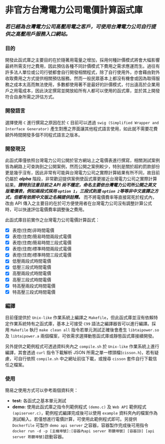 # **非官方台灣電力公司電價計算函式庫**
### ***若已經為台灣電力公司高壓用電之客戶，可使用台灣電力公司自行提供之高壓用戶服務入口網站。***

### **目的**
開發此函式庫之主要目的在於隨著用電量之增加，採用何種計價模式將會大幅影響最終所需支付之費用，因此預估各種不同計價模式下費用之需求應運而生。過往有許多法人單位或公司行號都會自行開發相關程式，除了自行使用外，亦會藉由對外收取費用之方式提供相關預估服務。然而一般民眾基本上都沒有機會或因為取得服務之成本太高而無法使用，多數都使用著不是最好的計價模式，付出遠高於企業用戶之用電成本，因此決定撰寫並開放給所有人都可以使用的函式庫，並於其上開發符合自身所需之評估方式。

### **開發語言**
選擇使用 `C` 進行撰寫之原因在於 `C` 目前可以透過 `swig (Simplified Wrapper and Interface Generator)` 產生對應之界面讓其他程式語言使用，如此就不需要花費額外時間開發多個不同程式語言之版本。


### **開發現況**
此函式庫僅依照台灣電力公司公開於官方網站上之電價表進行撰寫，相關測試案例皆為網路上可查詢到之公開案例，然而公開之案例較少，特別是關於超約罰款部份更是幾乎沒有，因此非常有可能與台灣電力公司之實際計算結果有所不同，故目前仍屬於 ***alpha*** 階段，非常歡迎提供案例使函式庫更接近台灣電力公司之實際計算結果。***請特別注意目前之 API 尚不穩定，命名主要依台灣電力公司所公開之英文版電價表，例如兩段式採用 `option 1`，三段式則是 `option 2`等等非中文直譯之方式，但都有依照中文版之名稱提供註釋。*** 而不將電價費率等直接寫死於程式內，改由 API 傳入之主要目的在於可方便使用者在台灣電力公司沒有調整計算公式時，可以快速評估電價費率調整後之費用。

此函式庫目前實作之台灣電力公司電價計算函式：
- [x] 表燈(住商)非時間電價
- [x] 表燈(住商)簡易時間兩段式電價
- [x] 表燈(住商)簡易時間三段式電價
- [x] 表燈(住商)標準時間兩段式電價
- [x] 表燈(住商)標準時間三段式電價
- [x] 低壓兩段式時間電價
- [x] 低壓三段式時間電價
- [x] 高壓兩段式時間電價
- [x] 高壓三段式時間電價
- [x] 特高壓兩段式時間電價
- [x] 特高壓三段式時間電價

### **編譯**
目前僅提供於 `Unix-like` 作業系統上編譯之 `Makefile`，但此函式庫並沒有依賴特定作業系統特有之函式庫，基本上可接受 `C99` 語法之編譯器皆可以進行編譯。採用 `Makefile` 執行 `make clean all` 指令若單元測試正確後會產生 `libtaipower.so` 及 `libtaipower.a` 兩個檔案，可依需求選擇動態函式庫或靜態函式庫接續開發。

另外提供之範例程式可透過資料夾內之 `compile.sh` 於 `Unix-like` 作業系統上進行編譯，其會透過 `curl` 指令下載解析 JSON 所需之單一標頭檔(`cisson.h`)，若有疑慮，可自行依照 `compile.sh` 中之網址前往下載，或搜尋 `cisson` 套件自行下載信任之檔案。

### **使用**
簡易之使用方式可以參考兩個資料夾：
- **test:** 各函式之基本單元測試
- **demo:** 使用此函式庫之指令列範例程式 `(demo.c)` 及 `Web API` 範例程式 `(apiserver.c)`，範例程式編譯完成後可以使用  `example` 資料夾內的檔案作為測試輸入。若僅想進行電價計算，可使用此範例程式即可。另提供 `Dockerfile` 可製作 `demo api server` 之容器，容器製作完成後可用指令 `docker run -d -p [主機埠號]:[容器內api server 聆聽埠號] [容器ID] [api server 聆聽埠號]`啟動容器。
